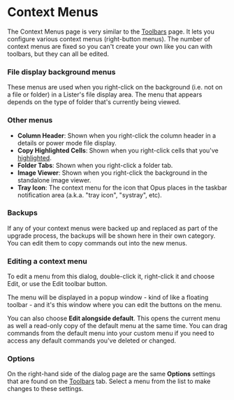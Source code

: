 # Context Menus

The Context Menus page is very similar to the [Toolbars](toolbars.md) page. It lets you configure various context menus (right-button menus). The number of context menus are fixed so you can't create your own like you can with toolbars, but they can all be edited.

### File display background menus

These menus are used when you right-click on the background (i.e. not on a file or folder) in a Lister's file display area. The menu that appears depends on the type of folder that's currently being viewed.

### Other menus

- **Column Header**: Shown when you right-click the column header in a details or power mode file display.
- **Copy Highlighted Cells**: Shown when you right-click cells that you've [highlighted](/Manual/basic_concepts/selecting_files/selecting_cells.md).
- **Folder Tabs**: Shown when you right-click a folder tab.
- **Image Viewer**: Shown when you right-click the background in the standalone image viewer.
- **Tray Icon**: The context menu for the icon that Opus places in the taskbar notification area (a.k.a. "tray icon", "systray", etc).

### Backups

If any of your context menus were backed up and replaced as part of the upgrade process, the backups will be shown here in their own category. You can edit them to copy commands out into the new menus.

### Editing a context menu

To edit a menu from this dialog, double-click it, right-click it and choose Edit, or use the Edit toolbar button.

The menu will be displayed in a popup window - kind of like a floating toolbar - and it's this window where you can edit the buttons on the menu.

You can also choose **Edit alongside default**. This opens the current menu as well a read-only copy of the default menu at the same time. You can drag commands from the default menu into your custom menu if you need to access any default commands you've deleted or changed.

### Options

On the right-hand side of the dialog page are the same **Options** settings that are found on the [Toolbars](toolbars.md) tab. Select a menu from the list to make changes to these settings.
